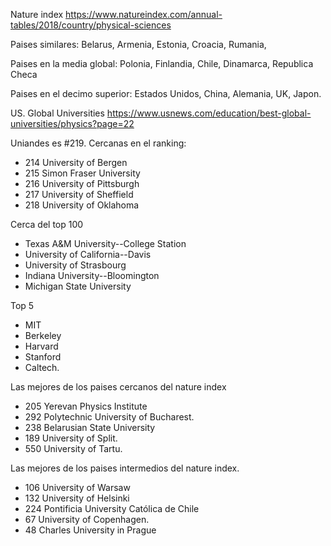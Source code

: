 Nature index
https://www.natureindex.com/annual-tables/2018/country/physical-sciences

Paises similares: Belarus, Armenia, Estonia, Croacia, Rumania, 

Paises en la media global: Polonia, Finlandia, Chile, Dinamarca, Republica Checa

Paises en el decimo superior: Estados Unidos, China, Alemania, UK, Japon.


US. Global Universities
https://www.usnews.com/education/best-global-universities/physics?page=22

Uniandes es #219.
Cercanas en el ranking:

* 214 University of Bergen
* 215 Simon Fraser University
* 216 University of Pittsburgh
* 217 University of Sheffield
* 218 University of Oklahoma

Cerca del top 100

* Texas A&M University--College Station
* University of California--Davis
* University of Strasbourg
* Indiana University--Bloomington
* Michigan State University

Top 5

* MIT
* Berkeley
* Harvard
* Stanford
* Caltech.

Las mejores de los paises cercanos del nature index
* 205 Yerevan Physics Institute
* 292 Polytechnic University of Bucharest.
* 238 Belarusian State University
* 189 University of Split. 
* 550 University of Tartu.

Las mejores de los paises intermedios del nature index.

* 106 University of Warsaw
* 132 University of Helsinki
* 224 Pontificia University Católica de Chile
* 67 University of Copenhagen.
* 48 Charles University in Prague



 



